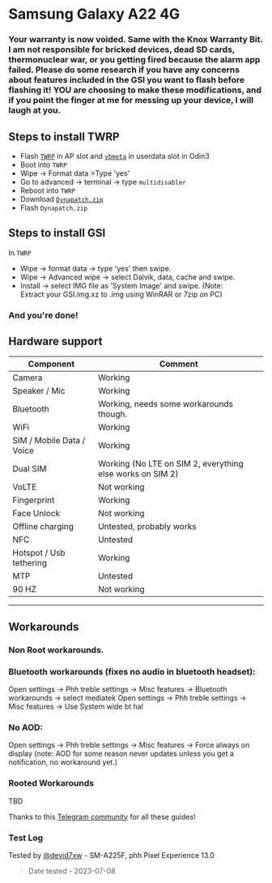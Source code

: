 # Samsung Galaxy A22 4G

### Your warranty is now voided. Same with the Knox Warranty Bit. I am not responsible for bricked devices, dead SD cards, thermonuclear war, or you getting fired because the alarm app failed. Please do some research if you have any concerns about features included in the GSI you want to flash before flashing it! YOU are choosing to make these modifications, and if you point the finger at me for messing up your device, I will laugh at you. 

## Steps to install TWRP
* Flash [`TWRP`](https://drive.google.com/file/d/10bExm5EGMlP3x3S0H2BZ6yj-RrfFi8oC/view?usp=drive_link) in AP slot and [`vbmeta`](https://drive.google.com/file/d/1UrqhA9zxMOJ-sq-VQ9kmg-n_YcaFtoxa/view?usp=drive_link) in userdata slot in Odin3
* Boot into `TWRP`
* Wipe -> Format data >Type 'yes'
* Go to advanced -> terminal -> type `multidisabler`
* Reboot into `TWRP`
* Download [`Dynapatch.zip`](https://drive.google.com/file/d/1U-PTJXNXrdITt6aN1nYeS8kz2NHl7Nhi/view?usp=drive_link)
* Flash `Dynapatch.zip`

## Steps to install GSI
In `TWRP` 
* Wipe -> format data -> type 'yes' then swipe.
* Wipe -> Advanced wipe -> select Dalvik, data, cache and swipe.
* Install -> select IMG file as 'System Image' and swipe. (Note: Extract your GSI.img.xz to .img using WinRAR or 7zip on PC)
### And you're done!




## Hardware support

| Component                 |      Comment                                              |
|---------------------------|-----------------------------------------------------------|
| Camera                    | Working                                                   |
| Speaker / Mic             | Working                                                   |
| Bluetooth                 | Working, needs some workarounds though.                                                    |
| WiFi                      | Working                                                   |
| SIM / Mobile Data / Voice | Working                                                   |
| Dual SIM                  | Working  (No LTE on SIM 2, everything else works on SIM 2)                                                 |    
| VoLTE                     | Not working                                               |
| Fingerprint               | Working                                              |
| Face Unlock  | Not working                                                   |
| Offline charging  | Untested, probably works                                                |
| NFC                       | Untested                                                  |
| Hotspot / Usb tethering   | Working                                                   |
| MTP                       | Untested                                                  |
| 90 HZ                   | Not working                                            |
---

## Workarounds

### Non Root workarounds.
### Bluetooth workarounds (fixes no audio in bluetooth headset):
Open settings -> Phh treble settings -> Misc features -> Bluetooth workarounds -> select mediatek
Open settings -> Phh treble settings -> Misc features -> Use System wide bt hal

### No AOD:
Open settings -> Phh treble settings -> Misc features -> Force always on display (note: AOD for some reason never updates unless you get a notification, no workaround yet.)

### Rooted Workarounds
TBD

Thanks to this [Telegram community](https://t.me/Samsung_f22_Community) for all these guides!

### Test Log
Tested by [@devid7xw](https://github.com/devid7x) - SM-A225F, phh Pixel Experience 13.0

> Date tested - 2023-07-08
